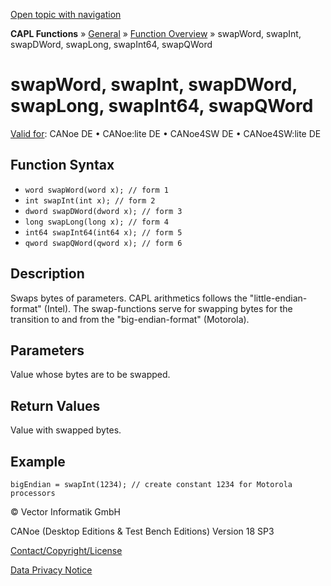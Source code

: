 [Open topic with navigation](../../../../../CANoeDEFamily.htm#Topics/CAPLFunctions/Other/Functions/CAPLfunctionSwapWord.md)

**CAPL Functions** » [General](../CAPLGeneralStartPage.md) » [Function Overview](../CAPLfunctionsGeneralOverview.md) » swapWord, swapInt, swapDWord, swapLong, swapInt64, swapQWord

# swapWord, swapInt, swapDWord, swapLong, swapInt64, swapQWord

[Valid for](../../../Shared/FeatureAvailability.md): CANoe DE • CANoe:lite DE • CANoe4SW DE • CANoe4SW:lite DE

## Function Syntax

- `word swapWord(word x); // form 1`
- `int swapInt(int x); // form 2`
- `dword swapDWord(dword x); // form 3`
- `long swapLong(long x); // form 4`
- `int64 swapInt64(int64 x); // form 5`
- `qword swapQWord(qword x); // form 6`

## Description

Swaps bytes of parameters. CAPL arithmetics follows the "little-endian-format" (Intel). The swap-functions serve for swapping bytes for the transition to and from the "big-endian-format" (Motorola).

## Parameters

Value whose bytes are to be swapped.

## Return Values

Value with swapped bytes.

## Example

```plaintext
bigEndian = swapInt(1234); // create constant 1234 for Motorola processors
```

© Vector Informatik GmbH

CANoe (Desktop Editions & Test Bench Editions) Version 18 SP3

[Contact/Copyright/License](../../../Shared/ContactCopyrightLicense.md)

[Data Privacy Notice](https://www.vector.com/int/en/company/get-info/privacy-policy/)
